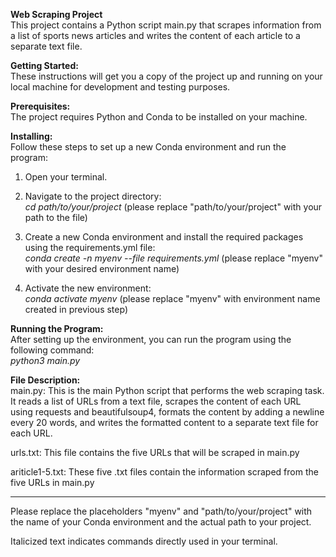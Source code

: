__Web Scraping Project__  
This project contains a Python script main.py that scrapes information from a list of sports news articles and writes the content of each article to a separate text file.


__Getting Started:__  
These instructions will get you a copy of the project up and running on your local machine for development and testing purposes.


__Prerequisites:__  
The project requires Python and Conda to be installed on your machine.


__Installing:__  
Follow these steps to set up a new Conda environment and run the program:

1. Open your terminal.

2. Navigate to the project directory:  
    *cd path/to/your/project* (please replace "path/to/your/project" with your path to the file)

3. Create a new Conda environment and install the required packages using the requirements.yml file:  
    *conda create -n myenv --file requirements.yml* (please replace "myenv" with your desired environment name)

4. Activate the new environment:  
    *conda activate myenv* (please replace "myenv" with environment name created in previous step)


__Running the Program:__  
After setting up the environment, you can run the program using the following command:  
*python3 main.py*


__File Description:__  
main.py: This is the main Python script that performs the web scraping task. It reads a list of URLs from a text file, scrapes the content of each URL using requests and beautifulsoup4, formats the content by adding a newline every 20 words, and writes the formatted content to a separate text file for each URL.


urls.txt: This file contains the five URLs that will be scraped in main.py


ariticle1-5.txt: These five .txt files contain the information scraped from the five URLs in main.py

------------------------------------------------------------------------------------------------------------

Please replace the placeholders "myenv" and "path/to/your/project" with the name of your Conda environment and the actual path to your project.

Italicized text indicates commands directly used in your terminal.

